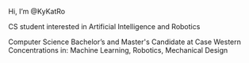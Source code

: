 Hi, I’m @KyKatRo

CS student interested in Artificial Intelligence and Robotics

Computer Science Bachelor’s and Master's Candidate at Case Western
Concentrations in: Machine Learning, Robotics, Mechanical Design

<!---
KyKatRo/KyKatRo is a ✨ special ✨ repository because its `README.md` (this file) appears on your GitHub profile.
You can click the Preview link to take a look at your changes.
--->
